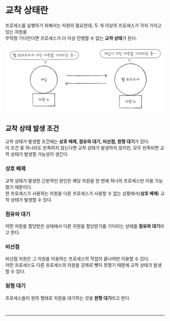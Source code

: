 # 교착 상태란

프로세스를 실행하기 위해서는 자원이 필요한데, 두 개 이상의 프로세스가 각자 가지고 있는 자원을 <br>
무작정 기다린다면 프로세스가 더 이상 진행할 수 없는 **교착 상태**가 된다.

<img src="img/26.png" width=600 />

<br>

## 교착 상태 발생 조건

교착 상태가 발생할 조건에는 **상호 배제, 점유와 대기, 비선점, 원형 대기**가 있다. <br>
이 조건 중 하나라도 만족하지 않는다면 교착 상태가 발생하지 않지만, 모두 만족되면 교착 상태가 발생할 가능성이 생긴다.

### 상호 배제

교착 상태가 발생한 근본적인 원인은 해당 자원을 한 번에 하나의 프로세스만 이용 가능했기 때문이다. <br>
한 프로세스가 사용하는 자원을 다른 프로세스가 사용할 수 없는 상황에서(**상호 배제**) 교착 상태가 발생할 수 있다.


### 점유와 대기

어떤 자원을 할당받은 상태에서 다른 자원을 할당받기를 기다리는 상태를 **점유와 대기**라고 한다.

### 비선점

비선점 자원은 그 자원을 이용하는 프로세스의 작업이 끝나야만 이용할 수 있다. <br>
어떤 프로세스도 다른 프로세스의 자원을 강제로 뺏지 못했기 때문에 교착 상태가 발생할 수 있다.

### 원형 대기

프로세스들이 원의 형태로 자원을 대기하는 것을 **원형 대기**라고 한다.

<br>
<hr>
















